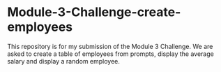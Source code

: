 # Module-3-Challenge-create-employees
This repository is for my submission of the Module 3 Challenge. We are asked to create a table of employees from prompts, display the average salary and display a random employee.
